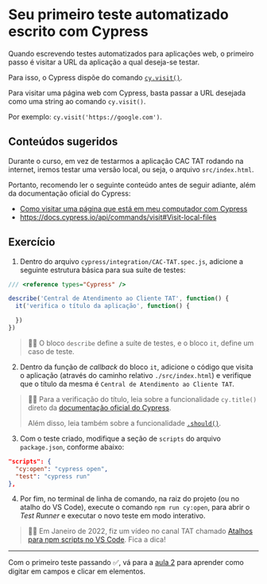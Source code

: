 # Seu primeiro teste automatizado escrito com Cypress

Quando escrevendo testes automatizados para aplicações web, o primeiro passo é visitar a URL da aplicação a qual deseja-se testar.

Para isso, o Cypress dispõe do comando [`cy.visit()`](https://on.cypress.io/visit).

Para visitar uma página web com Cypress, basta passar a URL desejada como uma string ao comando `cy.visit()`.

Por exemplo: `cy.visit('https://google.com')`.

## Conteúdos sugeridos

Durante o curso, em vez de testarmos a aplicação CAC TAT rodando na internet, iremos testar uma versão local, ou seja, o arquivo `src/index.html`.

Portanto, recomendo ler o seguinte conteúdo antes de seguir adiante, além da documentação oficial do Cypress:

- [Como visitar uma página que está em meu computador com Cypress](https://talkingabouttesting.com/2021/02/11/como-visitar-uma-pagina-que-esta-em-meu-computador-com-cypress/)
- https://docs.cypress.io/api/commands/visit#Visit-local-files

## Exercício

1. Dentro do arquivo `cypress/integration/CAC-TAT.spec.js`, adicione a seguinte estrutura básica para sua suíte de testes:

```js
/// <reference types="Cypress" />

describe('Central de Atendimento ao Cliente TAT', function() {
  it('verifica o título da aplicação', function() {

  })
})

```

> 👨‍🏫 O bloco `describe` define a suíte de testes, e o bloco `it`, define um caso de teste.

2. Dentro da função de _callback_ do bloco `it`, adicione o código que visita o aplicação (através do caminho relativo `./src/index.html`) e verifique que o título da mesma é `Central de Atendimento ao Cliente TAT`.

> 👨‍🏫 Para a verificação do título, leia sobre a funcionalidade `cy.title()` direto da [documentação oficial do Cypress](https://on.cypress.io/title).
>
> Além disso, leia também sobre a funcionalidade [`.should()`](https://on.cypress.io/should).

3. Com o teste criado, modifique a seção de `scripts` do arquivo `package.json`, conforme abaixo:

```json
"scripts": {
  "cy:open": "cypress open",
  "test": "cypress run"
},

```

4. Por fim, no terminal de linha de comando, na raiz do projeto (ou no atalho do VS Code), execute o comando `npm run cy:open`, para abrir o _Test Runner_ e executar o novo teste em modo interativo.

> 👨‍🏫 Em Janeiro de 2022, fiz um vídeo no canal TAT chamado [Atalhos para npm scripts no VS Code](https://youtu.be/yq-6cNN29hA). Fica a dica!

___

Com o primeiro teste passando ✅, vá para a [aula 2](./02.md) para aprender como digitar em campos e clicar em elementos.
